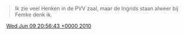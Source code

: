 > Ik zie veel Henken in de PVV zaal, maar de Ingrids staan alweer bij Femke denk ik\.

<img src="../../media/tweet.ico" width="12" /> [Wed Jun 09 20:56:43 +0000 2010](https://twitter.com/DromerDenker/status/15801849344)